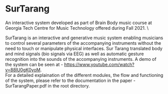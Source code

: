 # SurTarang
An interactive system developed as part of Brain Body music course at Georgia Tech Centre for Music Technology offered during Fall 2021. \

SurTarang is an interactive and generative music system enabling musicians to control several parameters of the accompanying instruments without the need to touch or manipulate physical interfaces. Sur Tarang translated body and mind signals (bio signals via EEG) as well as automatic gesture recognition into the sounds of the accompanying instruments. A demo of the system can be seen at - https://www.youtube.com/watch?v=88lU0gK0yoM. \
For a detailed explaination of the different modules, the flow and functioning of the system, please refer to the documentation in the paper - SurTarangPaper.pdf in the root directory. 
